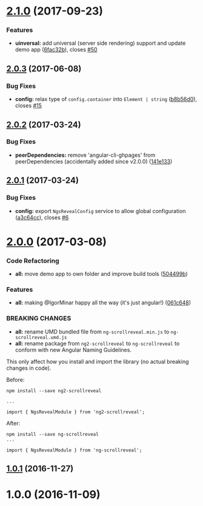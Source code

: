 <a name="2.1.0"></a>
# [2.1.0](https://github.com/tinesoft/ng-scrollreveal/compare/v2.0.3...v2.1.0) (2017-09-23)


### Features

* **uinversal:** add universal (server side rendering) support and update demo app ([6fac32b](https://github.com/tinesoft/ng-scrollreveal/commit/6fac32b)), closes [#50](https://github.com/tinesoft/ng-scrollreveal/issues/50)



<a name="2.0.3"></a>
## [2.0.3](https://github.com/tinesoft/ng-scrollreveal/compare/2.0.2...v2.0.3) (2017-06-08)


### Bug Fixes

* **config:** relax type of `config.container` into `Element | string` ([b8b56d0](https://github.com/tinesoft/ng-scrollreveal/commit/b8b56d0)), closes [#15](https://github.com/tinesoft/ng-scrollreveal/issues/15)



<a name="2.0.2"></a>
## [2.0.2](https://github.com/tinesoft/ng-scrollreveal/compare/2.0.1...2.0.2) (2017-03-24)


### Bug Fixes

* **peerDependencies:** remove 'angular-cli-ghpages' from peerDependencies (accidentally added since v2.0.0) ([141e133](https://github.com/tinesoft/ng-scrollreveal/commit/141e133))



<a name="2.0.1"></a>
## [2.0.1](https://github.com/tinesoft/ng-scrollreveal/compare/2.0.0...2.0.1) (2017-03-24)


### Bug Fixes

* **config:** export `NgsRevealConfig` service to allow global configuration ([a3c64cc](https://github.com/tinesoft/ng-scrollreveal/commit/a3c64cc)), closes [#6](https://github.com/tinesoft/ng-scrollreveal/issues/6)



<a name="2.0.0"></a>
# [2.0.0](https://github.com/tinesoft/ng-scrollreveal/compare/1.0.1...2.0.0) (2017-03-08)


### Code Refactoring

* **all:** move demo app to own folder and improve build tools ([504499b](https://github.com/tinesoft/ng-scrollreveal/commit/504499b))


### Features

* **all:** making @IgorMinar happy all the way (it's just angular!) ([061c648](https://github.com/tinesoft/ng-scrollreveal/commit/061c648))


### BREAKING CHANGES

* **all:** rename UMD bundled file from `ng-scrollreveal.min.js` to `ng-scrollreveal.umd.js`
* **all:** rename package from `ng2-scrollreveal` to `ng-scrollreveal` to conform with new Angular Naming Guidelines.

This only affect how you install and import the library (no actual breaking changes in code).

Before:

```
npm install --save ng2-scrollreveal

...

import { NgsRevealModule } from 'ng2-scrollreveal';
```

After:

```
npm install --save ng-scrollreveal
...

import { NgsRevealModule } from 'ng-scrollreveal';
```



<a name="1.0.1"></a>
## [1.0.1](https://github.com/tinesoft/ng-scrollreveal/compare/1.0.0...1.0.1) (2016-11-27)



<a name="1.0.0"></a>
# 1.0.0 (2016-11-09)



